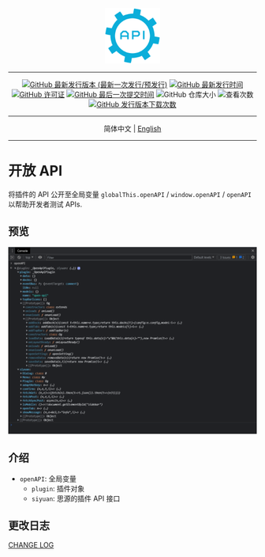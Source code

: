 <div align="center">
<img alt="图标" src="./icon.png" style="width: 8em; height: 8em;">

---
[![GitHub 最新发行版本 (最新一次发行/预发行)](https://img.shields.io/github/v/release/Zuoqiu-Yingyi/siyuan-plugin-open-api?include_prereleases&style=flat-square)](https://github.com/Zuoqiu-Yingyi/siyuan-plugin-open-api/releases/latest)
[![GitHub 最新发行时间](https://img.shields.io/github/release-date/Zuoqiu-Yingyi/siyuan-plugin-open-api?style=flat-square)](https://github.com/Zuoqiu-Yingyi/siyuan-plugin-open-api/releases/latest)
[![GitHub 许可证](https://img.shields.io/github/license/Zuoqiu-Yingyi/siyuan-plugin-open-api?style=flat-square)](https://github.com/Zuoqiu-Yingyi/siyuan-plugin-open-api/blob/main/LICENSE)
[![GitHub 最后一次提交时间](https://img.shields.io/github/last-commit/Zuoqiu-Yingyi/siyuan-plugin-open-api?style=flat-square)](https://github.com/Zuoqiu-Yingyi/siyuan-plugin-open-api/commits/main)
![GitHub 仓库大小](https://img.shields.io/github/repo-size/Zuoqiu-Yingyi/siyuan-plugin-open-api?style=flat-square)
![查看次数](https://hits.b3log.org/Zuoqiu-Yingyi/siyuan-plugin-open-api.svg)
[![GitHub 发行版本下载次数](https://img.shields.io/github/downloads/Zuoqiu-Yingyi/siyuan-plugin-open-api/total?style=flat-square)](https://github.com/Zuoqiu-Yingyi/siyuan-plugin-open-api/releases)

---
简体中文 \| [English](./README.md)

---
</div>

# 开放 API

将插件的 API 公开至全局变量 `globalThis.openAPI` / `window.openAPI` / `openAPI` 以帮助开发者测试 APIs.

## 预览

![预览图片](./preview.png)

## 介绍

- `openAPI`: 全局变量
  - `plugin`: 插件对象
  - `siyuan`: 思源的插件 API 接口

## 更改日志

[CHANGE LOG](https://github.com/Zuoqiu-Yingyi/siyuan-plugin-open-api/blob/main/CHANGELOG.md)
